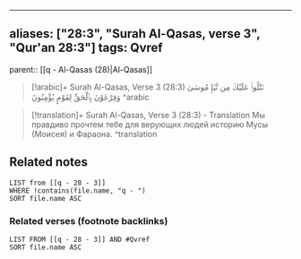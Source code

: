 
---
aliases: ["28:3", "Surah Al-Qasas, verse 3", "Qur'an 28:3"]
tags: Qvref
---

parent:: [[q - Al-Qasas (28)|Al-Qasas]]

> [!arabic]+ Surah Al-Qasas, Verse 3 (28:3)
> <span class="quran-arabic">نَتْلُوا۟ عَلَيْكَ مِن نَّبَإِ مُوسَىٰ وَفِرْعَوْنَ بِٱلْحَقِّ لِقَوْمٍ يُؤْمِنُونَ</span>
^arabic

> [!translation]+ Surah Al-Qasas, Verse 3 (28:3) - Translation
> Мы правдиво прочтем тебе для верующих людей историю Мусы (Моисея) и Фараона.
^translation



## Related notes
```dataview
LIST from [[q - 28 - 3]]
WHERE !contains(file.name, "q - ")
SORT file.name ASC
```

### Related verses (footnote backlinks)
```dataview
LIST FROM [[q - 28 - 3]] AND #Qvref
SORT file.name ASC
```

